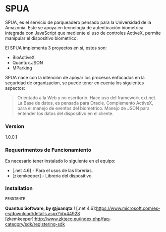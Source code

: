 # SPUA

SPUA, es  el servicio de  parqueadero  pensado  para la Universidad de la Amazonia. Este se apoya en tecnologia  de  autenticación  biometrica  integrada con JavaScript  que mediente el uso de controles ActiveX, permite manipular el dispositivo biometrico.

El SPUA implementa 3 proyectos en si, estos son:

  - BioActiveX
  - Quantux.JSON
  - MParking

SPUA nace con la intención de apoyar los procesos enfocados en la seguridad de organizacion, se puede tener en cuenta los siguientes aspectos:

> Orientado a la Web y no escritorio.
> Hace uso del framework ext.net.
> La Base de datos, es pensada para Oracle.
> Complemento ActiveX, para el manejo de eventos del biometrico.
> Manejo de JSON para entender los datos del dispositivo en el cliente.

### Version
1.0.0.1

### Requerimentos de Funcionamiento

Es necesario tener instalado lo siguiente en el equipo:

* [.net 4.6] - Para el usos de las librerias.
* [zkemkeeper] - Libreria del dispositivo

### Installation

```sh
PENDIENTE
```
**Quantux Software, by @juanqtx !**
[.net 4.6]:https://www.microsoft.com/es-es/download/details.aspx?id=44928
[zkemkeeper]:http://www.zkteco.eu/index.php/faq-category/sdk/registering-sdk
